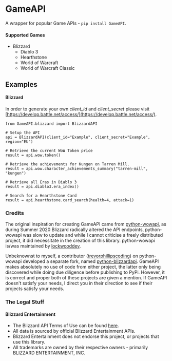 # GameAPI
A wrapper for popular Game APIs - ``pip install GameAPI``.

#### Supported Games
- Blizzard
    - Diablo 3
    - Hearthstone
    - World of Warcraft
    - World of Warcraft Classic

## Examples
#### Blizzard
In order to generate your own _client_id_ and _client_secret_ please visit [https://develop.battle.net/access/](https://develop.battle.net/access/).
```Python3
from GameAPI.blizzard import BlizzardAPI

# Setup the API
api = BlizzardAPI(client_id="Example", client_secret="Example", region="EU")

# Retrieve the current WoW Token price
result = api.wow.token()

# Retrieve the achievements for Kungen on Tarren Mill.
result = api.wow.character_achievements_summary("tarren-mill", "kungen")

# Retrieve all Eras in Diablo 3
result = api.diablo3.era_index()

# Search for a Hearthstone Card
result = api.hearthstone.card_search(health=4, attack=1)
```

### Credits
The original inspiration for creating GameAPI came from [python-wowapi](https://github.com/lockwooddev/python-wowapi), 
as during Summer 2020 Blizzard radically altered the API endpoints, python-wowapi was slow to update and while I cannot
criticise a freely distributed project, it did necessitate in the creation of this library. 
python-wowapi is/was maintained by [lockwooddev](https://github.com/lockwooddev).

Unbeknownst to myself, a contributor ([trevorphillipscoding](https://github.com/trevorphillipscoding))
on python-wowapi developed a separate fork, named [python-blizzardapi](https://github.com/trevorphillipscoding/python-blizzardapi). 
GameAPI makes absolutely no use of code from either project, the latter only being discovered while doing due diligence before publishing to PyPi. 
However, it is correct and proper both of these projects are given a mention. If GameAPI doesn't satisfy your needs,
I direct you in their direction to see if their projects satisfy your needs.

### The Legal Stuff
#### Blizzard Entertainment
- The Blizzard API Terms of Use can be found [here](https://www.blizzard.com/en-us/legal/a2989b50-5f16-43b1-abec-2ae17cc09dd6/blizzard-developer-api-terms-of-use).
- All data is sourced by official Blizzard Entertainment APIs.
- Blizzard Entertainment does not endorse this project, or projects that use this library.
- All trademarks are owned by their respective owners - primarily BLIZZARD ENTERTAINMENT, INC.

